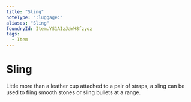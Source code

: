 ```yaml
---
title: "Sling"
noteType: ":luggage:"
aliases: "Sling"
foundryId: Item.YS1AIzJaWH8fzyoz
tags:
  - Item
---
```


# Sling

Little more than a leather cup attached to a pair of straps, a sling can be used to fling smooth stones or sling bullets at a range.
